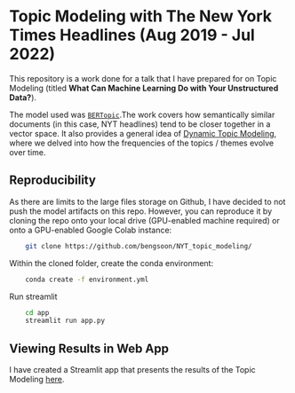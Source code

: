 # Topic Modeling with The New York Times Headlines (Aug 2019 - Jul 2022)

This repository is a work done for a talk that I have prepared for on Topic Modeling (titled **What Can Machine Learning Do with Your Unstructured Data?**). 

The model used was [`BERTopic`](https://maartengr.github.io/BERTopic).The work covers how semantically similar documents (in this case, NYT headlines) tend to be closer together in a vector space. It also provides a general idea of [Dynamic Topic Modeling](https://maartengr.github.io/BERTopic/getting_started/topicsovertime/topicsovertime.html), where we delved into how the frequencies of the topics / themes evolve over time.

## Reproducibility
As there are limits to the large files storage on Github, I have decided to not push the model artifacts on this repo. However, you can reproduce it by cloning the repo onto your local drive (GPU-enabled machine required) or onto a GPU-enabled Google Colab instance:

``` bash
    git clone https://github.com/bengsoon/NYT_topic_modeling/
```

Within the cloned folder, create the conda environment:
``` bash
    conda create -f environment.yml
```

Run streamlit
``` bash
    cd app
    streamlit run app.py
```

## Viewing Results in Web App
I have created a Streamlit app that presents the results of the Topic Modeling [here](https://bengsoon-nyt-topic-modeling-app-deploy-7bqvw2.streamlitapp.com/). 

